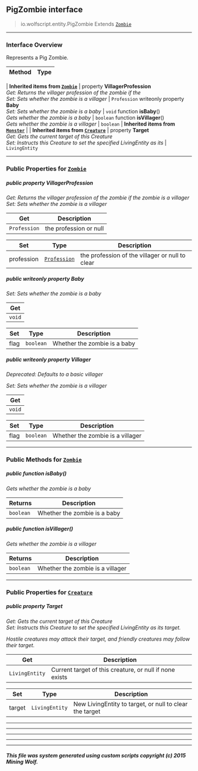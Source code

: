 ## PigZombie __interface__

>io.wolfscript.entity.PigZombie
>Extends [`Zombie`](Zombie.md)

---

### Interface Overview

Represents a Pig Zombie.

Method | Type   
--- | :--- 
 |
__Inherited items from [`Zombie`](Zombie.md)__ |
  property __VillagerProfession__ <br> _Get: Returns the villager profession of the zombie if the<br>Set: Sets whether the zombie is a villager_ | `Profession`
 writeonly property __Baby__ <br> _Set: Sets whether the zombie is a baby_ | `void`
 function __isBaby__() <br> _Gets whether the zombie is a baby_ | `boolean`
 function __isVillager__() <br> _Gets whether the zombie is a villager_ | `boolean`
 |
__Inherited items from [`Monster`](Monster.md)__ |
 |
__Inherited items from [`Creature`](Creature.md)__ |
  property __Target__ <br> _Get: Gets the current target of this Creature<br>Set: Instructs this Creature to set the specified LivingEntity as its_ | `LivingEntity`









---


### Public Properties for [`Zombie`](Zombie.md)

##### <a id='villagerprofession'></a>public   property __VillagerProfession__

_Get: Returns the villager profession of the zombie if the zombie is a villager<br>Set: Sets whether the zombie is a villager_

Get | Description
--- | --- 
`Profession` | the profession or null

Set | Type | Description  
--- | --- | --- 
profession | [`Profession`](Profession.md) | the profession of the villager or null to clear


##### <a id='baby'></a>public  writeonly property __Baby__

_Set: Sets whether the zombie is a baby_

Get | 
--- | 
`void` |

Set | Type | Description  
--- | --- | --- 
flag | `boolean` | Whether the zombie is a baby


##### <a id='villager'></a>public  writeonly property __Villager__
_Deprecated: Defaults to a basic villager_

_Set: Sets whether the zombie is a villager_

Get | 
--- | 
`void` |

Set | Type | Description  
--- | --- | --- 
flag | `boolean` | Whether the zombie is a villager


---

### Public Methods for [`Zombie`](Zombie.md)

##### <a id='isbaby'></a>public  function __isBaby__()

_Gets whether the zombie is a baby_

Returns | Description
--- | --- 
`boolean` | Whether the zombie is a baby


##### <a id='isvillager'></a>public  function __isVillager__()

_Gets whether the zombie is a villager_

Returns | Description
--- | --- 
`boolean` | Whether the zombie is a villager


---

### Public Properties for [`Creature`](Creature.md)

##### <a id='target'></a>public   property __Target__

_Get: Gets the current target of this Creature<br>Set: Instructs this Creature to set the specified LivingEntity as its target. <p> Hostile creatures may attack their target, and friendly creatures may follow their target._

Get | Description
--- | --- 
`LivingEntity` | Current target of this creature, or null if none exists

Set | Type | Description  
--- | --- | --- 
target | `LivingEntity` | New LivingEntity to target, or null to clear the target


---
---


---


---


---


##### This file was system generated using custom scripts copyright (c) 2015 Mining Wolf.
	

